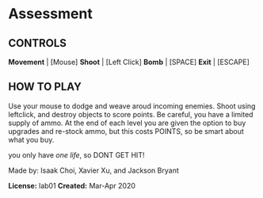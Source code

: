 # Assessment
## CONTROLS
**Movement**  | [Mouse]
**Shoot**     | [Left Click]
**Bomb**      | [SPACE]
**Exit**      | [ESCAPE]


## HOW TO PLAY
Use your mouse to dodge and weave aroud incoming enemies. Shoot using leftclick, and destroy objects to score points. Be careful, you have a limited supply of ammo. At the end of each level you are given the option to buy upgrades and re-stock ammo, but this costs POINTS, so be smart about what you buy.

you only have *one life*, so DONT GET HIT!

Made by: Isaak Choi, Xavier Xu, and Jackson Bryant

**License:** lab01
**Created:** Mar-Apr 2020

